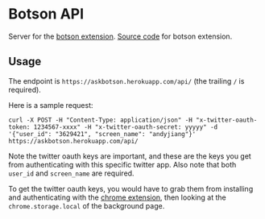 # Botson API

Server for the [botson extension](http://botson.net). [Source code](https://github.com/lambtron/botson-extension) for botson extension.

## Usage

The endpoint is `https://askbotson.herokuapp.com/api/` (the trailing `/` is required).

Here is a sample request:

```
curl -X POST -H "Content-Type: application/json" -H "x-twitter-oauth-token: 1234567-xxxx" -H "x-twitter-oauth-secret: yyyyy" -d '{"user_id": "3629421", "screen_name": "andyjiang"}' https://askbotson.herokuapp.com/api/
```

Note the twitter oauth keys are important, and these are the keys you get from authenticating with this specific twitter app. Also note that both `user_id` and `screen_name` are required.

To get the twitter oauth keys, you would have to grab them from installing and authenticating with the [chrome extension](https://github.com/lambtron/botbusters-extension), then looking at the `chrome.storage.local` of the background page.

